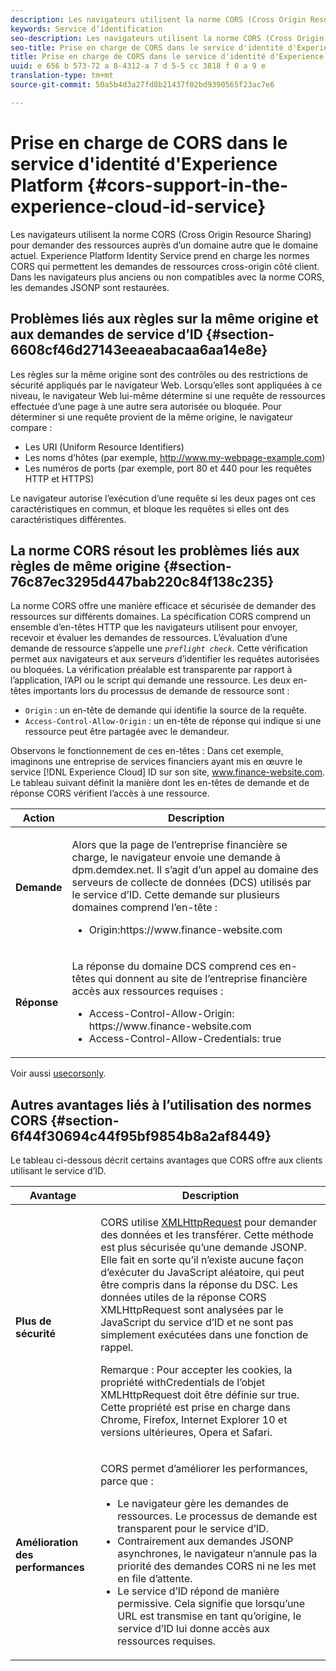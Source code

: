 ```yaml
---
description: Les navigateurs utilisent la norme CORS (Cross Origin Resource Sharing) pour demander des ressources auprès d’un domaine autre que le domaine actuel. Experience Platform Identity Service prend en charge les normes CORS qui permettent les demandes de ressources cross-origin côté client. Dans les navigateurs plus anciens ou non compatibles avec la norme CORS, les demandes JSONP sont restaurées.
keywords: Service d’identification
seo-description: Les navigateurs utilisent la norme CORS (Cross Origin Resource Sharing) pour demander des ressources auprès d’un domaine autre que le domaine actuel. Experience Platform Identity Service prend en charge les normes CORS qui permettent les demandes de ressources cross-origin côté client. Dans les navigateurs plus anciens ou non compatibles avec la norme CORS, les demandes JSONP sont restaurées.
seo-title: Prise en charge de CORS dans le service d'identité d'Experience Platform
title: Prise en charge de CORS dans le service d'identité d'Experience Platform
uuid: e 656 b 573-72 a 8-4312-a 7 d 5-5 cc 3818 f 0 a 9 e
translation-type: tm+mt
source-git-commit: 50a5b4d3a27fd8b21437f02bd9390565f23ac7e6

---
```



# Prise en charge de CORS dans le service d&#39;identité d&#39;Experience Platform {#cors-support-in-the-experience-cloud-id-service}

Les navigateurs utilisent la norme CORS (Cross Origin Resource Sharing) pour demander des ressources auprès d’un domaine autre que le domaine actuel. Experience Platform Identity Service prend en charge les normes CORS qui permettent les demandes de ressources cross-origin côté client. Dans les navigateurs plus anciens ou non compatibles avec la norme CORS, les demandes JSONP sont restaurées.

## Problèmes liés aux règles sur la même origine et aux demandes de service d’ID {#section-6608cf46d27143eeaeabacaa6aa14e8e}

Les règles sur la même origine sont des contrôles ou des restrictions de sécurité appliqués par le navigateur Web. Lorsqu’elles sont appliquées à ce niveau, le navigateur Web lui-même détermine si une requête de ressources effectuée d’une page à une autre sera autorisée ou bloquée. Pour déterminer si une requête provient de la même origine, le navigateur compare :

* Les URI (Uniform Resource Identifiers)
* Les noms d’hôtes (par exemple, http://www.my-webpage-example.com)
* Les numéros de ports (par exemple, port 80 et 440 pour les requêtes HTTP et HTTPS)

Le navigateur autorise l’exécution d’une requête si les deux pages ont ces caractéristiques en commun, et bloque les requêtes si elles ont des caractéristiques différentes.

## La norme CORS résout les problèmes liés aux règles de même origine {#section-76c87ec3295d447bab220c84f138c235}

La norme CORS offre une manière efficace et sécurisée de demander des ressources sur différents domaines. La spécification CORS comprend un ensemble d’en-têtes HTTP que les navigateurs utilisent pour envoyer, recevoir et évaluer les demandes de ressources. L’évaluation d’une demande de ressource s’appelle une *`preflight check`*. Cette vérification permet aux navigateurs et aux serveurs d’identifier les requêtes autorisées ou bloquées. La vérification préalable est transparente par rapport à l’application, l’API ou le script qui demande une ressource. Les deux en-têtes importants lors du processus de demande de ressource sont :

* `Origin` : un en-tête de demande qui identifie la source de la requête.
* `Access-Control-Allow-Origin` : un en-tête de réponse qui indique si une ressource peut être partagée avec le demandeur.

Observons le fonctionnement de ces en-têtes : Dans cet exemple, imaginons une entreprise de services financiers ayant mis en œuvre le service [!DNL Experience Cloud] ID sur son site, www.finance-website.com. Le tableau suivant définit la manière dont les en-têtes de demande et de réponse CORS vérifient l’accès à une ressource.

<table id="table_B004ACF52B5A4D33B1DCF7EA77BE4E6D"> 
 <thead> 
  <tr> 
   <th colname="col1" class="entry"> Action </th> 
   <th colname="col2" class="entry"> Description </th> 
  </tr> 
 </thead>
 <tbody> 
  <tr> 
   <td colname="col1"> <p> <b>Demande</b> </p> </td> 
   <td colname="col2"> <p>Alors que la page de l’entreprise financière se charge, le navigateur envoie une demande à <span class="codeph">dpm.demdex.net</span>. Il s’agit d’un appel au domaine des serveurs de collecte de données (DCS) utilisés par le service d’ID. Cette demande sur plusieurs domaines comprend l’en-tête : </p> <p> 
     <ul class="simplelist"> 
      <li> <span class="codeph"> Origin:https://www.finance-website.com</span> </li> 
     </ul> </p> </td> 
  </tr> 
  <tr> 
   <td colname="col1"> <p> <b>Réponse</b> </p> </td> 
   <td colname="col2"> <p>La réponse du domaine DCS comprend ces en-têtes qui donnent au site de l’entreprise financière accès aux ressources requises : </p> <p> 
     <ul class="simplelist"> 
      <li> <span class="codeph"> Access-Control-Allow-Origin: https://www.finance-website.com</span> </li> 
      <li> <span class="codeph"> Access-Control-Allow-Credentials: true</span> </li> 
     </ul> </p> </td> 
  </tr> 
 </tbody> 
</table>

Voir aussi [usecorsonly](../library/function-vars/use-cors-only.md#reference-8a9a143d838b48d6b23329b84b13e1fa).

## Autres avantages liés à l’utilisation des normes CORS {#section-6f44f30694c44f95bf9854b8a2af8449}

Le tableau ci-dessous décrit certains avantages que CORS offre aux clients utilisant le service d’ID.

<table id="table_AEB51A263D454F90B66E8C8D0513CF79"> 
 <thead> 
  <tr> 
   <th colname="col1" class="entry"> Avantage </th> 
   <th colname="col2" class="entry"> Description </th> 
  </tr>
 </thead>
 <tbody> 
  <tr> 
   <td colname="col1"> <p><b>Plus de sécurité</b> </p> </td> 
   <td colname="col2"> <p>CORS utilise <a href="https://developer.mozilla.org/en-US/docs/Web/API/XMLHttpRequest" format="https" scope="external">XMLHttpRequest</a> pour demander des données et les transférer. Cette méthode est plus sécurisée qu’une demande JSONP. Elle fait en sorte qu’il n’existe aucune façon d’exécuter du JavaScript aléatoire, qui peut être compris dans la réponse du DSC. Les données utiles de la réponse CORS XMLHttpRequest sont analysées par le JavaScript du service d’ID et ne sont pas simplement exécutées dans une fonction de rappel. </p> <p> <p>Remarque : Pour accepter les cookies, la propriété <span class="codeph">withCredentials</span> de l’objet <span class="codeph">XMLHttpRequest</span> doit être définie sur <span class="codeph">true</span>. Cette propriété est prise en charge dans Chrome, Firefox, Internet Explorer 10 et versions ultérieures, Opera et Safari. </p> </p> </td> 
  </tr> 
  <tr> 
   <td colname="col1"> <p><b>Amélioration des performances</b> </p> </td> 
   <td colname="col2"> <p>CORS permet d’améliorer les performances, parce que : </p> 
    <ul id="ul_EC3A178003A94D70883B914050D7C464"> 
     <li id="li_F8B44352BFBB46CDBD07AE40B9F2D0EC">Le navigateur gère les demandes de ressources. Le processus de demande est transparent pour le service d’ID. </li> 
     <li id="li_C63E43A4CAB84210AB6A39100E5864BE">Contrairement aux demandes JSONP asynchrones, le navigateur n’annule pas la priorité des demandes CORS ni ne les met en file d’attente. </li> 
     <li id="li_1A2A15F591B84D1BAED3CFAB391EEBEC">Le service d’ID répond de manière permissive. Cela signifie que lorsqu’une URL est transmise en tant qu’<span class="codeph">origine</span>, le service d’ID lui donne accès aux ressources requises. </li> 
    </ul> </td> 
  </tr> 
 </tbody> 
</table>

